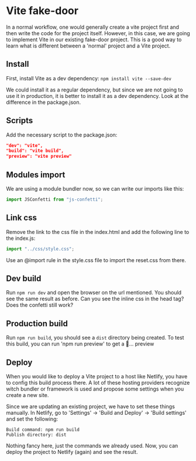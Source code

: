 # Vite fake-door

In a normal workflow, one would generally create a vite project first and then write the code for the project itself. However, in this case, we are going to implement Vite in our existing fake-door project. This is a good way to learn what is different between a 'normal' project and a Vite project.

## Install

First, install Vite as a dev dependency:
`npm install vite --save-dev`

We could install it as a regular dependency, but since we are not going to use it in production, it is better to install it as a dev dependency. Look at the difference in the package.json.

## Scripts

Add the necessary script to the package.json:

```json
"dev": "vite",
"build": "vite build",
"preview": "vite preview"
```

## Modules import

We are using a module bundler now, so we can write our imports like this:

```js
import JSConfetti from "js-confetti";
```

## Link css

Remove the link to the css file in the index.html and add the following line to the index.js:

```js
import "../css/style.css";
```

Use an @import rule in the style.css file to import the reset.css from there.

## Dev build

Run `npm run dev` and open the browser on the url mentioned. You should see the same result as before. Can you see the inline css in the head tag? Does the confetti still work?

## Production build

Run `npm run build`, you should see a `dist` directory being created. To test this build, you can run 'npm run preview' to get a 🥁... preview

## Deploy

When you would like to deploy a Vite project to a host like Netlify, you have to config this build process there. A lot of these hosting providers recognize witch bundler or framework is used and propose some settings when you create a new site.

Since we are updating an existing project, we have to set these things manually. In Netlify, go to 'Settings' -> 'Build and Deploy' -> 'Build settings' and set the following:

```none
Build command: npm run build
Publish directory: dist
```

Nothing fancy here, just the commands we already used. Now, you can deploy the project to Netlify (again) and see the result.

